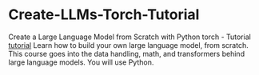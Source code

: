 # Create-LLMs-Torch-Tutorial
Create a Large Language Model from Scratch with Python torch - Tutorial
[tutorial](https://www.youtube.com/watch?v=UU1WVnMk4E8)
Learn how to build your own large language model, from scratch. This course goes into the data handling, math, and transformers behind large language models. You will use Python.
